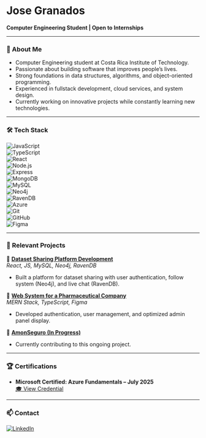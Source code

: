 # Jose Granados

**Computer Engineering Student | Open to Internships**

---

### 🌟 About Me  
- Computer Engineering student at Costa Rica Institute of Technology.  
- Passionate about building software that improves people’s lives.  
- Strong foundations in data structures, algorithms, and object-oriented programming.  
- Experienced in fullstack development, cloud services, and system design.  
- Currently working on innovative projects while constantly learning new technologies.  

---

### 🛠 Tech Stack  
![JavaScript](https://img.shields.io/badge/-JavaScript-F7DF1E?logo=javascript&logoColor=black)  
![TypeScript](https://img.shields.io/badge/-TypeScript-3178C6?logo=typescript&logoColor=white)  
![React](https://img.shields.io/badge/-React-61DAFB?logo=react&logoColor=black)  
![Node.js](https://img.shields.io/badge/-Node.js-339933?logo=nodedotjs&logoColor=white)  
![Express](https://img.shields.io/badge/-Express-000000?logo=express&logoColor=white)  
![MongoDB](https://img.shields.io/badge/-MongoDB-47A248?logo=mongodb&logoColor=white)  
![MySQL](https://img.shields.io/badge/-MySQL-4479A1?logo=mysql&logoColor=white)  
![Neo4j](https://img.shields.io/badge/-Neo4j-018BFF?logo=neo4j&logoColor=white)  
![RavenDB](https://img.shields.io/badge/-RavenDB-91333F?logoColor=white)  
![Azure](https://img.shields.io/badge/-Microsoft%20Azure-0078D4?logo=microsoftazure&logoColor=white)  
![Git](https://img.shields.io/badge/-Git-F05032?logo=git&logoColor=white)  
![GitHub](https://img.shields.io/badge/-GitHub-181717?logo=github&logoColor=white)  
![Figma](https://img.shields.io/badge/-Figma-F24E1E?logo=figma&logoColor=white)  

---

### 🚀 Relevant Projects  

📂 **[Dataset Sharing Platform Development](https://github.com/JM-Granados/Proyecto1_TeamMeli)**  
*React, JS, MySQL, Neo4j, RavenDB*  
- Built a platform for dataset sharing with user authentication, follow system (Neo4j), and live chat (RavenDB).  

📂 **[Web System for a Pharmaceutical Company](https://github.com/JM-Granados/farmaPower)**  
*MERN Stack, TypeScript, Figma*  
- Developed authentication, user management, and optimized admin panel display.  

📂 **[AmonSeguro (In Progress)](https://github.com/AmonSeguroTeam/AmonSeguro)**  
- Currently contributing to this ongoing project.  

---

### 🏆 Certifications  
- **Microsoft Certified: Azure Fundamentals – July 2025**  
  [🎓 View Credential](https://learn.microsoft.com/api/credentials/share/en-us/JM-3481/7B4D8450702B7E80?sharingId=1FBAD2CF902367E4)  

---

### 📫 Contact  
[![LinkedIn](https://img.shields.io/badge/-LinkedIn-0A66C2?logo=linkedin&logoColor=white)](https://www.l)
